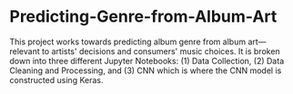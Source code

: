 # Predicting-Genre-from-Album-Art

This project works towards predicting album genre from album art—relevant to artists' decisions and consumers' music choices. It is broken down into three different Jupyter Notebooks: (1) Data Collection, (2) Data Cleaning and Processing, and (3) CNN which is where the CNN model is constructed using Keras. 

